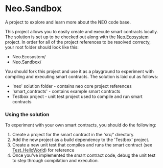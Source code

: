 # Neo.Sandbox
A project to explore and learn more about the NEO code base.

This project allows you to easily create and execute smart contracts locally. The solution is set up to be checked out along with the [Neo.Ecosystem](https://github.com/vardthomas/Neo.Ecosystem) project. In order for all of the project references to be resolved correcty, your root folder should look like this:

* Neo.Ecosystem/
* Neo.Sandbox/

You should fork this project and use it as a playground to experiment with compiling and executing smart contracts. The solution is laid out as follows:

* 'neo' solution folder - contains neo core project references
* 'smart_contracts' - contains example smart contracts
* Testbox project - unit test project used to compile and run smart contracts

### Using the solution

To experiment with your own smart contracts, you should do the following:

1. Create a project for the smart contract in the 'src/' directory.
2. Add the new project as a build dependency to the 'Testbox' project.
3. Create a new unit test that compiles and runs the smart contract (see [Test_HelloWorld](https://github.com/vardthomas/Neo.Sandbox/blob/master/src/Testbox/Test_HelloWorld.cs)) for reference
4. Once you've implemented the smart contract code, debug the unit test to step through compilation and execution.
